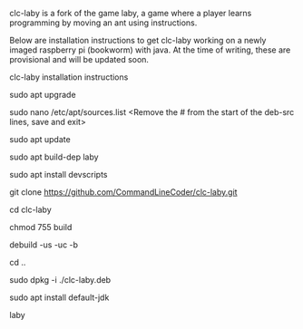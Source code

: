 clc-laby is a fork of the game laby, a game where a player learns programming by moving an ant using instructions.

Below are installation instructions to get clc-laby working on a newly imaged raspberry pi (bookworm) with java. 
At the time of writing, these are provisional and will be updated soon.


clc-laby installation instructions

sudo apt upgrade

sudo nano /etc/apt/sources.list
<Remove the # from the start of the deb-src lines, save and exit>

sudo apt update

sudo apt build-dep laby

sudo apt install devscripts

git clone https://github.com/CommandLineCoder/clc-laby.git

cd clc-laby

chmod 755 build

debuild -us -uc -b

cd ..

sudo dpkg -i ./clc-laby<version>.deb

sudo apt install default-jdk

laby
